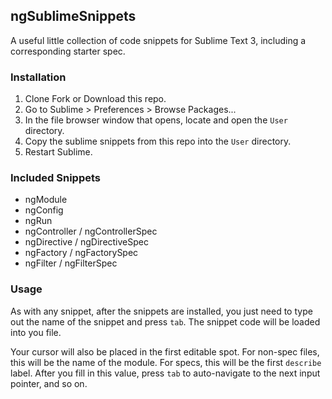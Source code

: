 ## ngSublimeSnippets

A useful little collection of code snippets for Sublime Text 3, including a corresponding starter spec.

### Installation

 1. Clone Fork or Download this repo.
 2. Go to Sublime > Preferences > Browse Packages...
 3. In the file browser window that opens, locate and open the `User` directory.
 4. Copy the sublime snippets from this repo into the `User` directory.
 5. Restart Sublime.

### Included Snippets

 - ngModule
 - ngConfig
 - ngRun
 - ngController / ngControllerSpec
 - ngDirective / ngDirectiveSpec
 - ngFactory / ngFactorySpec
 - ngFilter / ngFilterSpec

### Usage

As with any snippet, after the snippets are installed, you just need to type out the name of the snippet and press `tab`. The snippet code will be loaded into you file.

Your cursor will also be placed in the first editable spot. For non-spec files, this will be the name of the module. For specs, this will be the first `describe` label. After you fill in this value, press `tab` to auto-navigate to the next input pointer, and so on.